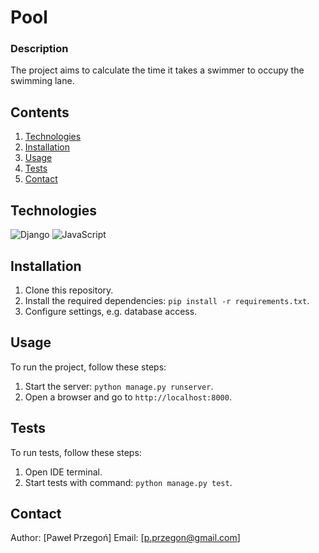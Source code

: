 # Pool

### Description

The project aims to calculate the time it takes a swimmer to occupy the swimming lane.

## Contents

1. [Technologies](#technologies)
2. [Installation](#installation)
3. [Usage](#usage)
4. [Tests](#tests)
5. [Contact](#contact)

## Technologies


![Django](https://img.shields.io/badge/Django-092E20?style=for-the-badge&logo=django&logoColor=white)
![JavaScript](https://img.shields.io/badge/javascript-%23323330.svg?style=for-the-badge&logo=javascript&logoColor=%23F7DF1E)

## Installation

1. Clone this repository.
2. Install the required dependencies: `pip install -r requirements.txt`.
3. Configure settings, e.g. database access.

## Usage

To run the project, follow these steps:

1. Start the server: `python manage.py runserver`.
2. Open a browser and go to `http://localhost:8000`.

## Tests

To run tests, follow these steps:

1. Open IDE terminal.
2. Start tests with command: `python manage.py test`.

## Contact

Author: [Paweł Przegoń]
Email: [p.przegon@gmail.com]
